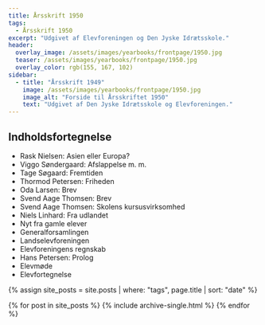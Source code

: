```yaml
---
title: Årsskrift 1950
tags:
  - Årsskrift 1950
excerpt: "Udgivet af Elevforeningen og Den Jyske Idrætsskole."
header:
  overlay_image: /assets/images/yearbooks/frontpage/1950.jpg
  teaser: /assets/images/yearbooks/frontpage/1950.jpg
  overlay_color: rgb(155, 167, 102)
sidebar:
  - title: "Årsskrift 1949"
    image: /assets/images/yearbooks/frontpage/1950.jpg
    image_alt: "Forside til Årsskriftet 1950"
    text: "Udgivet af Den Jyske Idrætsskole og Elevforeningen."
---
```


## Indholdsfortegnelse

- Rask Nielsen: Asien eller Europa?
- Viggo Søndergaard: Afslappelse m. m. 
- Tage Søgaard: Fremtiden
- Thormod Petersen: Friheden
- Oda Larsen: Brev 
- Svend Aage Thomsen: Brev
- Svend Aage Thomsen: Skolens kursusvirksomhed
- Niels Linhard: Fra udlandet
- Nyt fra gamle elever
- Generalforsamlingen
- Landselevforeningen
- Elevforeningens regnskab
- Hans Petersen: Prolog
- Elevmøde
- Elevfortegnelse

{% assign site_posts = site.posts | where: "tags", page.title | sort: "date" %}

<div class="grid__wrapper">
  {% for post in site_posts %}
    {% include archive-single.html %}
  {% endfor %}
</div>
